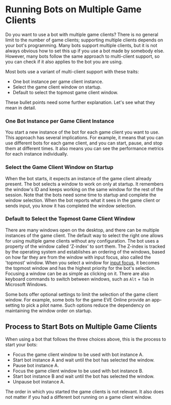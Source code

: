 # Running Bots on Multiple Game Clients

Do you want to use a bot with multiple game clients? There is no general limit to the number of game clients; supporting multiple clients depends on your bot's programming.
Many bots support multiple clients, but it is not always obvious how to set this up if you use a bot made by somebody else. However, many bots follow the same approach to multi-client support, so you can check if it also applies to the bot you are using.

Most bots use a variant of multi-client support with these traits:

+ One bot instance per game client instance.
+ Select the game client window on startup.
+ Default to select the topmost game client window.

These bullet points need some further explanation. Let's see what they mean in detail.

### One Bot Instance per Game Client Instance

You start a new instance of the bot for each game client you want to use. This approach has several implications. For example, it means that you can use different bots for each game client, and you can start, pause, and stop them at different times. It also means you can see the performance metrics for each instance individually.

### Select the Game Client Window on Startup

When the bot starts, it expects an instance of the game client already present. The bot selects a window to work on only at startup. It remembers the window's ID and keeps working on the same window for the rest of the session. Note that the bots need some time to startup and complete the window selection. When the bot reports what it sees in the game client or sends input, you know it has completed the window selection.

### Default to Select the Topmost Game Client Window

There are many windows open on the desktop, and there can be multiple instances of the game client. The default way to select the right one allows for using multiple game clients without any configuration. The bot uses a property of the window called 'Z-index' to sort them. The Z-index is tracked by the operating system and establishes an ordering of the windows, based on how far they are from the window with input focus, also called the 'topmost' window.
When you select a window for [input focus](https://en.wikipedia.org/wiki/Focus_(computing)), it becomes the topmost window and has the highest priority for the bot's selection. Focusing a window can be as simple as clicking on it. There are also keyboard commands to switch between windows, such as `Alt` + `Tab` in Microsoft Windows.

Some bots offer optional settings to limit the selection of the game client window. For example, some bots for the game EVE Online provide an app-setting to pick a pilot name. Such options reduce the dependency on maintaining the window order on startup.

## Process to Start Bots on Multiple Game Clients

When using a bot that follows the three choices above, this is the process to start your bots:

+ Focus the game client window to be used with bot instance A.
+ Start bot instance A and wait until the bot has selected the window.
+ Pause bot instance A.
+ Focus the game client window to be used with bot instance B.
+ Start bot instance B and wait until the bot has selected the window.
+ Unpause bot instance A.

The order in which you started the game clients is not relevant. It also does not matter if you had a different bot running on a game client window.
